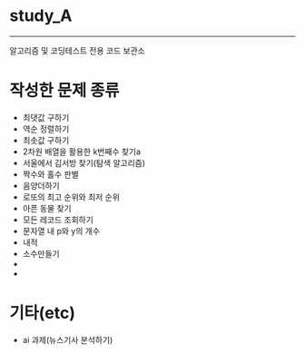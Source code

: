 # study_A
-----
알고리즘 및 코딩테스트 전용 코드 보관소

# 작성한 문제 종류
- 최댓값 구하기
- 역순 정렬하기
- 최솟값 구하기
- 2차원 배열을 활용한 k번째수 찾기a
- 서울에서 김서방 찾기(탐색 알고리즘)
- 짝수와 홀수 판별
- 음양더하기 
- 로또의 최고 순위와 최저 순위
- 아픈 동물 찾기
- 모든  레코드 조회하기
- 문자열 내 p와 y의 개수
- 내적
- 소수만들기
-
-
# 기타(etc)
 - ai 과제(뉴스기사 분석하기)